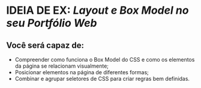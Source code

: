 # IDEIA DE EX: *Layout e Box Model no seu Portfólio Web*

## Você será capaz de:
- Compreender como funciona o Box Model do CSS e como os elementos da página se relacionam visualmente;
- Posicionar elementos na página de diferentes formas;
- Combinar e agrupar seletores de CSS para criar regras bem definidas.

